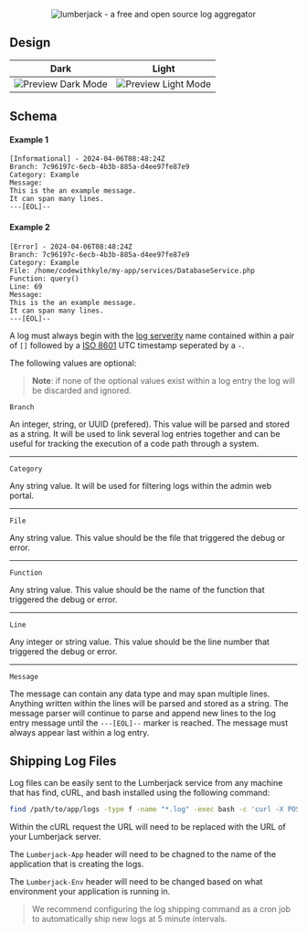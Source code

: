 <p align="center">
  <img alt="lumberjack - a free and open source log aggregator" src="https://github.com/codewithkyle/lumberjack/assets/15202776/038998b3-183b-43db-98fb-bd6ec4e02f18">
</p>

## Design

| Dark | Light |
| - | - |
| ![Preview Dark Mode](https://github.com/codewithkyle/lumberjack/assets/15202776/5cac38c7-a36f-40e6-94af-360e20d35bc8) | ![Preview Light Mode](https://github.com/codewithkyle/lumberjack/assets/15202776/2ae9cbc5-8bc3-4aec-8ec8-796a2bf745f4) |

## Schema

#### Example 1

```
[Informational] - 2024-04-06T08:48:24Z
Branch: 7c96197c-6ecb-4b3b-885a-d4ee97fe87e9
Category: Example
Message:
This is the an example message.
It can span many lines.
---[EOL]--
```

#### Example 2

```
[Error] - 2024-04-06T08:48:24Z
Branch: 7c96197c-6ecb-4b3b-885a-d4ee97fe87e9
Category: Example
File: /home/codewithkyle/my-app/services/DatabaseService.php
Function: query()
Line: 69
Message:
This is the an example message.
It can span many lines.
---[EOL]--
```

A log must always begin with the [log serverity](https://datatracker.ietf.org/doc/html/rfc5424) name contained within a pair of `[]` followed by a [ISO 8601](https://en.wikipedia.org/wiki/ISO_8601) UTC timestamp seperated by a `-`.

The following values are optional:

> **Note**: if none of the optional values exist within a log entry the log will be discarded and ignored.

`Branch`

An integer, string, or UUID (prefered). This value will be parsed and stored as a string. It will be used to link several log entries together and can be useful for tracking the execution of a code path through a system.

---

`Category`

Any string value. It will be used for filtering logs within the admin web portal.

---

`File`

Any string value. This value should be the file that triggered the debug or error.

---

`Function`

Any string value. This value should be the name of the function that triggered the debug or error.

---

`Line`

Any integer or string value. This value should be the line number that triggered the debug or error.

---

`Message`

The message can contain any data type and may span multiple lines. Anything written within the lines will be parsed and stored as a string. The message parser will continue to parse and append new lines to the log entry message until the `---[EOL]--` marker is reached. The message must always appear last within a log entry.

## Shipping Log Files

Log files can be easily sent to the Lumberjack service from any machine that has find, cURL, and bash installed using the following command:

```bash
find /path/to/app/logs -type f -name "*.log" -exec bash -c 'curl -X POST -H "Lumberjack-App: My App" -H "Lumberjack-Env: Dev" -d @{} http://example.com && [[ $? -eq 0 ]] && rm -f "{}"' \;
```

Within the cURL request the URL will need to be replaced with the URL of your Lumberjack server.

The `Lumberjack-App` header will need to be chagned to the name of the application that is creating the logs.

The `Lumberjack-Env` header will need to be changed based on what environment your application is running in.

> We recommend configuring the log shipping command as a cron job to automatically ship new logs at 5 minute intervals.
